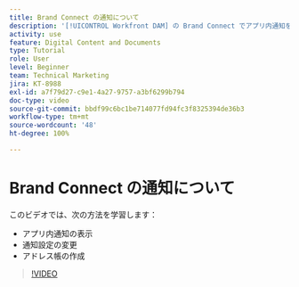 ```yaml
---
title: Brand Connect の通知について
description: '[!UICONTROL Workfront DAM] の Brand Connect でアプリ内通知を表示する方法、通知設定を変更する方法、アドレス帳を作成する方法について説明します。'
activity: use
feature: Digital Content and Documents
type: Tutorial
role: User
level: Beginner
team: Technical Marketing
jira: KT-8988
exl-id: a7f79d27-c9e1-4a27-9757-a3bf6299b794
doc-type: video
source-git-commit: bbdf99c6bc1be714077fd94fc3f8325394de36b3
workflow-type: tm+mt
source-wordcount: '48'
ht-degree: 100%

---
```


# Brand Connect の通知について

このビデオでは、次の方法を学習します：

* アプリ内通知の表示
* 通知設定の変更
* アドレス帳の作成

>[!VIDEO](https://video.tv.adobe.com/v/3414451/?quality=12&learn=on&enablevpops=1&captions=jpn)

